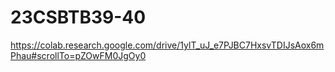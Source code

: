 # 23CSBTB39-40
https://colab.research.google.com/drive/1ylT_uJ_e7PJBC7HxsvTDIJsAox6mPhau#scrollTo=pZOwFM0JgOy0
